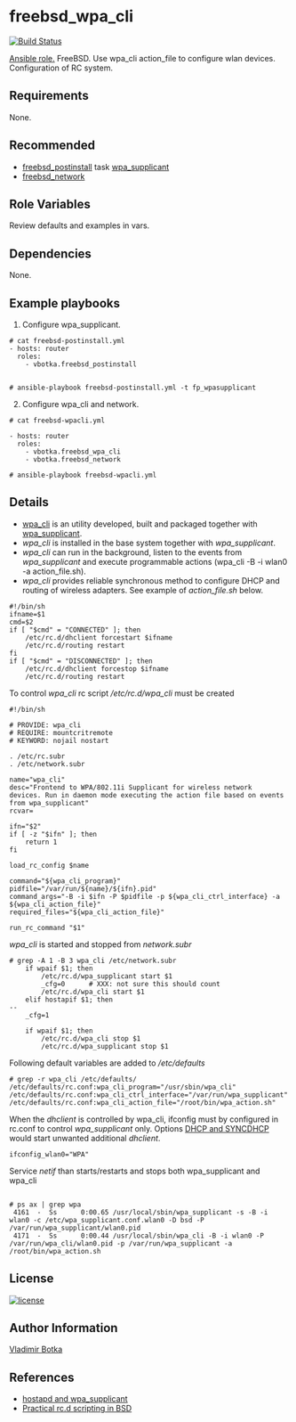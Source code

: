 freebsd_wpa_cli
===============

[![Build Status](https://travis-ci.org/vbotka/ansible-freebsd-wpa-cli.svg?branch=master)](https://travis-ci.org/vbotka/ansible-freebsd-wpa-cli)

[Ansible role.](https://galaxy.ansible.com/vbotka/freebsd_wpa_cli/) FreeBSD. Use wpa_cli action_file to configure wlan devices. Configuration of RC system.


Requirements
------------

None.

Recommended
-----------

- [freebsd_postinstall](https://galaxy.ansible.com/vbotka/freebsd_postinstall) task [wpa_supplicant](https://github.com/vbotka/ansible-freebsd-postinstall/blob/master/tasks/wpasupplicant.yml)
- [freebsd_network](https://galaxy.ansible.com/vbotka/freebsd_network)


Role Variables
--------------

Review defaults and examples in vars.

Dependencies
------------

None.

Example playbooks
-----------------

1) Configure wpa_supplicant.

```
# cat freebsd-postinstall.yml
- hosts: router
  roles:
    - vbotka.freebsd_postinstall


# ansible-playbook freebsd-postinstall.yml -t fp_wpasupplicant
```

2) Configure wpa_cli and network.

```
# cat freebsd-wpacli.yml

- hosts: router
  roles:
    - vbotka.freebsd_wpa_cli
    - vbotka.freebsd_network

# ansible-playbook freebsd-wpacli.yml
```

Details
-------

- [wpa_cli](https://www.freebsd.org/cgi/man.cgi?wpa_cli) is an utility developed, built and packaged together with [wpa_supplicant](https://w1.fi/).
- *wpa_cli* is installed in the base system together with *wpa_supplicant*.
- *wpa_cli* can run in the background, listen to the events from *wpa_supplicant* and execute programmable actions (wpa_cli -B -i wlan0 -a action_file.sh).
- *wpa_cli* provides reliable synchronous method to configure DHCP and routing of wireless adapters. See example of *action_file.sh* below.

```
#!/bin/sh
ifname=$1
cmd=$2
if [ "$cmd" = "CONNECTED" ]; then
    /etc/rc.d/dhclient forcestart $ifname
    /etc/rc.d/routing restart
fi
if [ "$cmd" = "DISCONNECTED" ]; then
    /etc/rc.d/dhclient forcestop $ifname
    /etc/rc.d/routing restart
```

To control *wpa_cli* rc script */etc/rc.d/wpa_cli* must be created

```
#!/bin/sh

# PROVIDE: wpa_cli
# REQUIRE: mountcritremote
# KEYWORD: nojail nostart

. /etc/rc.subr
. /etc/network.subr

name="wpa_cli"
desc="Frontend to WPA/802.11i Supplicant for wireless network
devices. Run in daemon mode executing the action file based on events
from wpa_supplicant"
rcvar=

ifn="$2"
if [ -z "$ifn" ]; then
	return 1
fi

load_rc_config $name

command="${wpa_cli_program}"
pidfile="/var/run/${name}/${ifn}.pid"
command_args="-B -i $ifn -P $pidfile -p ${wpa_cli_ctrl_interface} -a ${wpa_cli_action_file}"
required_files="${wpa_cli_action_file}"

run_rc_command "$1"
```

*wpa_cli* is started and stopped from *network.subr*

```
# grep -A 1 -B 3 wpa_cli /etc/network.subr
	if wpaif $1; then
		/etc/rc.d/wpa_supplicant start $1
		_cfg=0		# XXX: not sure this should count
		/etc/rc.d/wpa_cli start $1
	elif hostapif $1; then
--
	_cfg=1

	if wpaif $1; then
		/etc/rc.d/wpa_cli stop $1
		/etc/rc.d/wpa_supplicant stop $1
```

Following default variables are added to */etc/defaults*

```
# grep -r wpa_cli /etc/defaults/
/etc/defaults/rc.conf:wpa_cli_program="/usr/sbin/wpa_cli"
/etc/defaults/rc.conf:wpa_cli_ctrl_interface="/var/run/wpa_supplicant"
/etc/defaults/rc.conf:wpa_cli_action_file="/root/bin/wpa_action.sh"
```

When the *dhclient* is controlled by wpa_cli, ifconfig must by configured in rc.conf to control *wpa_supplicant* only. Options [DHCP and SYNCDHCP](https://www.freebsd.org/doc/handbook/network-wireless.html) would start unwanted additional *dhclient*.

```
ifconfig_wlan0="WPA"
```

Service *netif* than starts/restarts and stops both wpa_supplicant and wpa_cli

```

# ps ax | grep wpa
 4161  -  Ss      0:00.65 /usr/local/sbin/wpa_supplicant -s -B -i wlan0 -c /etc/wpa_supplicant.conf.wlan0 -D bsd -P /var/run/wpa_supplicant/wlan0.pid
 4171  -  Ss      0:00.44 /usr/local/sbin/wpa_cli -B -i wlan0 -P /var/run/wpa_cli/wlan0.pid -p /var/run/wpa_supplicant -a /root/bin/wpa_action.sh
```

License
-------

[![license](https://img.shields.io/badge/license-BSD-red.svg)](https://www.freebsd.org/doc/en/articles/bsdl-gpl/article.html)


Author Information
------------------

[Vladimir Botka](https://botka.link)

References
----------

- [hostapd and wpa_supplicant](https://w1.fi/)
- [Practical rc.d scripting in BSD](https://www.freebsd.org/doc/en/articles/rc-scripting/index.html)
